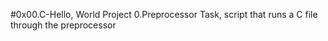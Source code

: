 #0x00.C-Hello, World Project
0.Preprocessor Task, script that runs a C file through the preprocessor
